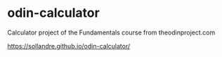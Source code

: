 # odin-calculator
Calculator project of the Fundamentals course from theodinproject.com

https://sollandre.github.io/odin-calculator/
